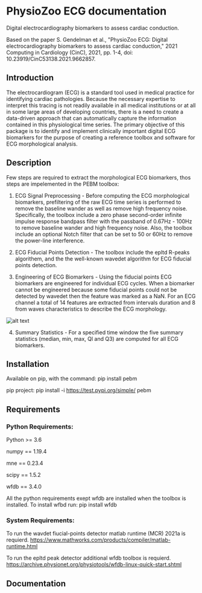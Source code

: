 
# PhysioZoo ECG documentation

Digital electrocardiography biomarkers to assess cardiac conduction.

Based on the paper 
S. Gendelman et al., "PhysioZoo ECG: Digital electrocardiography biomarkers to assess cardiac conduction," 2021 Computing in Cardiology (CinC), 2021, pp. 1-4, doi: 10.23919/CinC53138.2021.9662857.

## Introduction

The electrocardiogram (ECG) is a standard tool used in medical practice for identifying cardiac pathologies. Because the necessary expertise to interpret this tracing is not readily available in all medical institutions or at all in some large areas of developing countries, there is a need to create a data-driven approach that can automatically capture the information contained in this physiological time series. The primary objective of this package is to identify and implement clinically important digital ECG biomarkers for the purpose of creating a reference toolbox and software for ECG morphological analysis.
    
## Description

Few steps are required to extract the morphological ECG biomarkers, thos steps are impelemented in the PEBM toolbox:

1. ECG Signal Preprocessing - Before computing the ECG morphological biomarkers, prefiltering of the raw ECG time series is performed to remove the baseline wander as well as remove high frequency noise. Specifically, the toolbox include a zero phase second-order infinite impulse response bandpass filter with the passband of 0.67Hz - 100Hz to remove baseline wander and high frequency noise. Also, the toolbox include an optional Notch filter that can be set to 50 or 60Hz to remove the power-line interference.

2. ECG Fiducial Points Detection - The toolbox include the epltd R-peaks algorithem, and the the well-known wavedet algorithm for ECG fiducial points  detection. 

3. Engineering of ECG Biomarkers - Using the fiducial points ECG biomarkers are engineered for individual ECG cycles. When a biomarker cannot be engineered because some fiducial points could not be detected by wavedet then the feature was marked as a NaN. For an ECG channel a total of 14 features are extracted from intervals duration and 8 from waves characteristics to describe the ECG morphology.

![alt text](https://github.com/SheinaG/pebm_new/blob/master/ecg_wth_bio.png?raw=true)

4. Summary Statistics - For a specified time window the five summary statistics (median, min, max, Ql and Q3) are computed for all ECG biomarkers.


## Installation

Available on pip, with the command: 
pip install pebm

pip project: pip install -i https://test.pypi.org/simple/ pebm

## Requirements

### Python Requirements:

Python >= 3.6

numpy == 1.19.4

mne == 0.23.4

scipy == 1.5.2

wfdb == 3.4.0

All the python requirements exept wfdb are installed when the toolbox is installed. To install wfbd run: pip install wfdb
### System Requirements:

To run the wavdet fiucial-points detector matlab runtime (MCR) 2021a is requierd. https://www.mathworks.com/products/compiler/matlab-runtime.html

To run the epltd peak detector additional wfdb toolbox is requierd. https://archive.physionet.org/physiotools/wfdb-linux-quick-start.shtml

## Documentation

